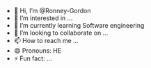 - 👋 Hi, I’m @Ronney-Gordon
- 👀 I’m interested in ...
- 🌱 I’m currently learning Software engineering
- 💞️ I’m looking to collaborate on ...
- 📫 How to reach me ...
- 😄 Pronouns: HE
- ⚡ Fun fact: ...

